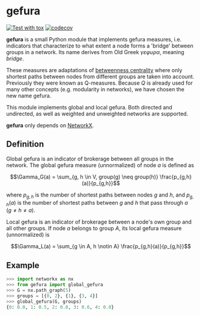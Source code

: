 gefura
======

[![Test with tox](https://github.com/rafguns/gefura/actions/workflows/tox.yml/badge.svg)](https://github.com/rafguns/gefura/actions/workflows/tox.yml)
[![codecov](https://codecov.io/gh/rafguns/gefura/branch/master/graph/badge.svg?token=7OVWA23949)](https://codecov.io/gh/rafguns/gefura)

**gefura** is a small Python module that implements gefura measures, i.e. indicators that characterize to what extent a node forms a 'bridge' between groups in a network. Its name derives from Old Greek *γεφυρα*, meaning *bridge*.

These measures are adaptations of [betweenness centrality](http://en.wikipedia.org/wiki/Betweenness_centrality) where only shortest paths between nodes from different groups are taken into account. Previously they were known as Q-measures. Because *Q* is already used for many other concepts (e.g. modularity in networks), we have chosen the new name gefura.

This module implements global and local gefura. Both directed and undirected, as well as weighted and unweighted networks are supported.

**gefura** only depends on [NetworkX](http://networkx.github.io/).


Definition
----------
Global gefura is an indicator of brokerage between all groups in the network. The global gefura measure (unnormalized) of node $a$ is defined as

$$\Gamma_G(a) = \sum_{g, h \in V, group(g) \neq group(h)} \frac{p_{g,h}(a)}{p_{g,h}}$$

where $p_{g,h}$ is the number of shortest paths between nodes $g$ and $h$, and $p_{g,h}(a)$ is the number of shortest paths between $g$ and $h$ that pass through $a$ ($g \neq h\neq a$).

Local gefura is an indicator of brokerage between a node's own group and all other groups. If node $a$ belongs to group $A$, its local gefura measure (unnormalized) is

$$\Gamma_L(a) = \sum_{g \in A, h \notin A} \frac{p_{g,h}(a)}{p_{g,h}}$$


Example
-------

```python
>>> import networkx as nx
>>> from gefura import global_gefura
>>> G = nx.path_graph(5)
>>> groups = [{0, 2}, {1}, {3, 4}]
>>> global_gefura(G, groups)
{0: 0.0, 1: 0.5, 2: 0.8, 3: 0.6, 4: 0.0}
```
